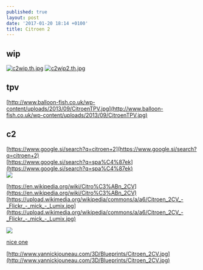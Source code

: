 ```yaml
---
published: true
layout: post
date: '2017-01-20 18:14 +0100'
title: Citroen 2
---
```

## wip
[![c2wip.th.jpg](https://cdn.scrot.moe/images/2017/01/21/c2wip.th.jpg)](https://cdn.scrot.moe/images/2017/01/21/c2wip.jpg)
[![c2wip2.th.jpg](https://cdn.scrot.moe/images/2017/01/21/c2wip2.th.jpg)](https://cdn.scrot.moe/images/2017/01/21/c2wip2.jpg)

## tpv
[http://www.balloon-fish.co.uk/wp-content/uploads/2013/09/CitroenTPV.jpg](http://www.balloon-fish.co.uk/wp-content/uploads/2013/09/CitroenTPV.jpg)

## c2
[https://www.google.si/search?q=citroen+2](https://www.google.si/search?q=citroen+2)  
[https://www.google.si/search?q=spa%C4%87ek](https://www.google.si/search?q=spa%C4%87ek)  
![](https://encrypted-tbn3.gstatic.com/images?q=tbn:ANd9GcTwIrafCeQeY_VdO5iRoVFxRWlShLClZUKCW9p0TPRxaEL3ZvZ7)

[https://en.wikipedia.org/wiki/Citro%C3%ABn_2CV](https://en.wikipedia.org/wiki/Citro%C3%ABn_2CV)  
[https://upload.wikimedia.org/wikipedia/commons/a/a6/Citroen_2CV_-_Flickr_-_mick_-_Lumix.jpg](https://upload.wikimedia.org/wikipedia/commons/a/a6/Citroen_2CV_-_Flickr_-_mick_-_Lumix.jpg)

![](http://www.philseed.com/files/images/citr-2cvaz-68.jpg)

[nice one](https://s-media-cache-ak0.pinimg.com/originals/8d/07/72/8d0772c3962f9b89d7917af3a1454c76.jpg)

[http://www.yannickjouneau.com/3D/Blueprints/Citroen_2CV.jpg](http://www.yannickjouneau.com/3D/Blueprints/Citroen_2CV.jpg)

